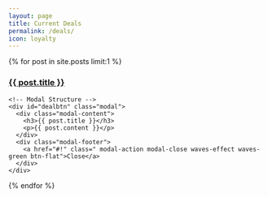 ```yaml
---
layout: page
title: Current Deals
permalink: /deals/
icon: loyalty
---
```


<div class="container">
  {% for post in site.posts limit:1 %}
    <h3><a href="#dealbtn">{{ post.title }}</a></h3>

    <!-- Modal Structure -->
    <div id="dealbtn" class="modal">
      <div class="modal-content">
        <h3>{{ post.title }}</h3>
        <p>{{ post.content }}</p>
      </div>
      <div class="modal-footer">
        <a href="#!" class=" modal-action modal-close waves-effect waves-green btn-flat">Close</a>
      </div>
    </div>
  {% endfor %}
</div>
